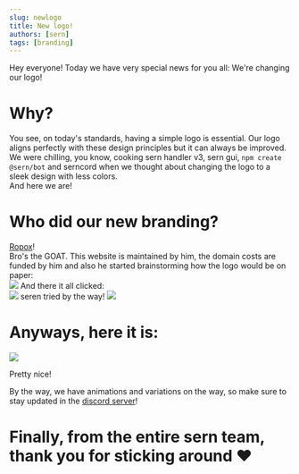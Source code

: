 ```yaml
---
slug: newlogo
title: New logo!
authors: [sern]
tags: [branding]
---
```


Hey everyone! Today we have very special news for you all: We're changing our logo!

# Why?

You see, on today's standards, having a simple logo is essential. Our logo aligns perfectly with these design principles but it can always be improved.  
We were chilling, you know, cooking sern handler v3, sern gui, `npm create @sern/bot` and serncord when we thought about changing the logo to a sleek design with less colors.  
And here we are!

# Who did our new branding?

[Ropox](https://github.com/Murtatrxx)!  
Bro's the GOAT. This website is maintained by him, the domain costs are funded by him and also he started brainstorming how the logo would be on paper:  
![](/blog/newlogo/paperprototypes.jpg)
And there it all clicked:  
![](/blog/newlogo/paperlogo.png)
seren tried by the way!
![](/blog/newlogo/serentried.png)

# Anyways, here it is:

![](/img/logo.png)

Pretty nice!

By the way, we have animations and variations on the way, so make sure to stay updated in the [discord server](https://sern.dev/discord)!

# Finally, from the entire sern team, thank you for sticking around ❤️